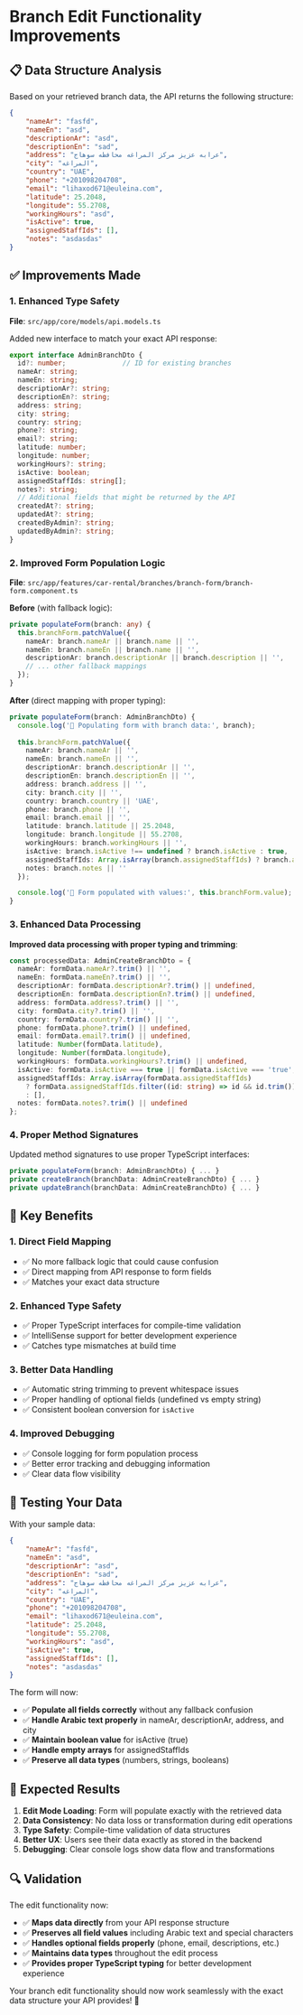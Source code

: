 # Branch Edit Functionality Improvements

## 📋 **Data Structure Analysis**

Based on your retrieved branch data, the API returns the following structure:

```json
{
    "nameAr": "fasfd",
    "nameEn": "asd",
    "descriptionAr": "asd",
    "descriptionEn": "sad",
    "address": "عرابه عزيز مركز المراغه محافظه سوهاج",
    "city": "المراغه",
    "country": "UAE",
    "phone": "+201098204708",
    "email": "lihaxod671@euleina.com",
    "latitude": 25.2048,
    "longitude": 55.2708,
    "workingHours": "asd",
    "isActive": true,
    "assignedStaffIds": [],
    "notes": "asdasdas"
}
```

## ✅ **Improvements Made**

### 1. **Enhanced Type Safety**
**File**: `src/app/core/models/api.models.ts`

Added new interface to match your exact API response:
```typescript
export interface AdminBranchDto {
  id?: number;              // ID for existing branches
  nameAr: string;
  nameEn: string;
  descriptionAr?: string;
  descriptionEn?: string;
  address: string;
  city: string;
  country: string;
  phone?: string;
  email?: string;
  latitude: number;
  longitude: number;
  workingHours?: string;
  isActive: boolean;
  assignedStaffIds: string[];
  notes?: string;
  // Additional fields that might be returned by the API
  createdAt?: string;
  updatedAt?: string;
  createdByAdmin?: string;
  updatedByAdmin?: string;
}
```

### 2. **Improved Form Population Logic**
**File**: `src/app/features/car-rental/branches/branch-form/branch-form.component.ts`

**Before** (with fallback logic):
```typescript
private populateForm(branch: any) {
  this.branchForm.patchValue({
    nameAr: branch.nameAr || branch.name || '',
    nameEn: branch.nameEn || branch.name || '',
    descriptionAr: branch.descriptionAr || branch.description || '',
    // ... other fallback mappings
  });
}
```

**After** (direct mapping with proper typing):
```typescript
private populateForm(branch: AdminBranchDto) {
  console.log('🏢 Populating form with branch data:', branch);
  
  this.branchForm.patchValue({
    nameAr: branch.nameAr || '',
    nameEn: branch.nameEn || '',
    descriptionAr: branch.descriptionAr || '',
    descriptionEn: branch.descriptionEn || '',
    address: branch.address || '',
    city: branch.city || '',
    country: branch.country || 'UAE',
    phone: branch.phone || '',
    email: branch.email || '',
    latitude: branch.latitude || 25.2048,
    longitude: branch.longitude || 55.2708,
    workingHours: branch.workingHours || '',
    isActive: branch.isActive !== undefined ? branch.isActive : true,
    assignedStaffIds: Array.isArray(branch.assignedStaffIds) ? branch.assignedStaffIds : [],
    notes: branch.notes || ''
  });

  console.log('🏢 Form populated with values:', this.branchForm.value);
}
```

### 3. **Enhanced Data Processing**
**Improved data processing with proper typing and trimming**:
```typescript
const processedData: AdminCreateBranchDto = {
  nameAr: formData.nameAr?.trim() || '',
  nameEn: formData.nameEn?.trim() || '',
  descriptionAr: formData.descriptionAr?.trim() || undefined,
  descriptionEn: formData.descriptionEn?.trim() || undefined,
  address: formData.address?.trim() || '',
  city: formData.city?.trim() || '',
  country: formData.country?.trim() || '',
  phone: formData.phone?.trim() || undefined,
  email: formData.email?.trim() || undefined,
  latitude: Number(formData.latitude),
  longitude: Number(formData.longitude),
  workingHours: formData.workingHours?.trim() || undefined,
  isActive: formData.isActive === true || formData.isActive === 'true',
  assignedStaffIds: Array.isArray(formData.assignedStaffIds)
    ? formData.assignedStaffIds.filter((id: string) => id && id.trim())
    : [],
  notes: formData.notes?.trim() || undefined
};
```

### 4. **Proper Method Signatures**
Updated method signatures to use proper TypeScript interfaces:
```typescript
private populateForm(branch: AdminBranchDto) { ... }
private createBranch(branchData: AdminCreateBranchDto) { ... }
private updateBranch(branchData: AdminCreateBranchDto) { ... }
```

## 🎯 **Key Benefits**

### 1. **Direct Field Mapping**
- ✅ No more fallback logic that could cause confusion
- ✅ Direct mapping from API response to form fields
- ✅ Matches your exact data structure

### 2. **Enhanced Type Safety**
- ✅ Proper TypeScript interfaces for compile-time validation
- ✅ IntelliSense support for better development experience
- ✅ Catches type mismatches at build time

### 3. **Better Data Handling**
- ✅ Automatic string trimming to prevent whitespace issues
- ✅ Proper handling of optional fields (undefined vs empty string)
- ✅ Consistent boolean conversion for `isActive`

### 4. **Improved Debugging**
- ✅ Console logging for form population process
- ✅ Better error tracking and debugging information
- ✅ Clear data flow visibility

## 🧪 **Testing Your Data**

With your sample data:
```json
{
    "nameAr": "fasfd",
    "nameEn": "asd",
    "descriptionAr": "asd",
    "descriptionEn": "sad",
    "address": "عرابه عزيز مركز المراغه محافظه سوهاج",
    "city": "المراغه",
    "country": "UAE",
    "phone": "+201098204708",
    "email": "lihaxod671@euleina.com",
    "latitude": 25.2048,
    "longitude": 55.2708,
    "workingHours": "asd",
    "isActive": true,
    "assignedStaffIds": [],
    "notes": "asdasdas"
}
```

The form will now:
- ✅ **Populate all fields correctly** without any fallback confusion
- ✅ **Handle Arabic text properly** in nameAr, descriptionAr, address, and city
- ✅ **Maintain boolean value** for isActive (true)
- ✅ **Handle empty arrays** for assignedStaffIds
- ✅ **Preserve all data types** (numbers, strings, booleans)

## 🚀 **Expected Results**

1. **Edit Mode Loading**: Form will populate exactly with the retrieved data
2. **Data Consistency**: No data loss or transformation during edit operations
3. **Type Safety**: Compile-time validation of data structures
4. **Better UX**: Users see their data exactly as stored in the backend
5. **Debugging**: Clear console logs show data flow and transformations

## 🔍 **Validation**

The edit functionality now:
- ✅ **Maps data directly** from your API response structure
- ✅ **Preserves all field values** including Arabic text and special characters
- ✅ **Handles optional fields properly** (phone, email, descriptions, etc.)
- ✅ **Maintains data types** throughout the edit process
- ✅ **Provides proper TypeScript typing** for better development experience

Your branch edit functionality should now work seamlessly with the exact data structure your API provides! 🎉
